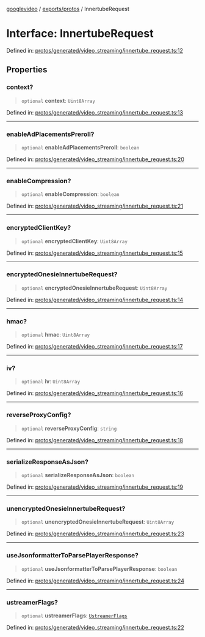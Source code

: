 [googlevideo](../../../README.md) / [exports/protos](../README.md) / InnertubeRequest

# Interface: InnertubeRequest

Defined in: [protos/generated/video\_streaming/innertube\_request.ts:12](https://github.com/LuanRT/googlevideo/blob/cc730b4dbadc5ae882d6aa28d716e442943577fa/protos/generated/video_streaming/innertube_request.ts#L12)

## Properties

### context?

> `optional` **context**: `Uint8Array`

Defined in: [protos/generated/video\_streaming/innertube\_request.ts:13](https://github.com/LuanRT/googlevideo/blob/cc730b4dbadc5ae882d6aa28d716e442943577fa/protos/generated/video_streaming/innertube_request.ts#L13)

***

### enableAdPlacementsPreroll?

> `optional` **enableAdPlacementsPreroll**: `boolean`

Defined in: [protos/generated/video\_streaming/innertube\_request.ts:20](https://github.com/LuanRT/googlevideo/blob/cc730b4dbadc5ae882d6aa28d716e442943577fa/protos/generated/video_streaming/innertube_request.ts#L20)

***

### enableCompression?

> `optional` **enableCompression**: `boolean`

Defined in: [protos/generated/video\_streaming/innertube\_request.ts:21](https://github.com/LuanRT/googlevideo/blob/cc730b4dbadc5ae882d6aa28d716e442943577fa/protos/generated/video_streaming/innertube_request.ts#L21)

***

### encryptedClientKey?

> `optional` **encryptedClientKey**: `Uint8Array`

Defined in: [protos/generated/video\_streaming/innertube\_request.ts:15](https://github.com/LuanRT/googlevideo/blob/cc730b4dbadc5ae882d6aa28d716e442943577fa/protos/generated/video_streaming/innertube_request.ts#L15)

***

### encryptedOnesieInnertubeRequest?

> `optional` **encryptedOnesieInnertubeRequest**: `Uint8Array`

Defined in: [protos/generated/video\_streaming/innertube\_request.ts:14](https://github.com/LuanRT/googlevideo/blob/cc730b4dbadc5ae882d6aa28d716e442943577fa/protos/generated/video_streaming/innertube_request.ts#L14)

***

### hmac?

> `optional` **hmac**: `Uint8Array`

Defined in: [protos/generated/video\_streaming/innertube\_request.ts:17](https://github.com/LuanRT/googlevideo/blob/cc730b4dbadc5ae882d6aa28d716e442943577fa/protos/generated/video_streaming/innertube_request.ts#L17)

***

### iv?

> `optional` **iv**: `Uint8Array`

Defined in: [protos/generated/video\_streaming/innertube\_request.ts:16](https://github.com/LuanRT/googlevideo/blob/cc730b4dbadc5ae882d6aa28d716e442943577fa/protos/generated/video_streaming/innertube_request.ts#L16)

***

### reverseProxyConfig?

> `optional` **reverseProxyConfig**: `string`

Defined in: [protos/generated/video\_streaming/innertube\_request.ts:18](https://github.com/LuanRT/googlevideo/blob/cc730b4dbadc5ae882d6aa28d716e442943577fa/protos/generated/video_streaming/innertube_request.ts#L18)

***

### serializeResponseAsJson?

> `optional` **serializeResponseAsJson**: `boolean`

Defined in: [protos/generated/video\_streaming/innertube\_request.ts:19](https://github.com/LuanRT/googlevideo/blob/cc730b4dbadc5ae882d6aa28d716e442943577fa/protos/generated/video_streaming/innertube_request.ts#L19)

***

### unencryptedOnesieInnertubeRequest?

> `optional` **unencryptedOnesieInnertubeRequest**: `Uint8Array`

Defined in: [protos/generated/video\_streaming/innertube\_request.ts:23](https://github.com/LuanRT/googlevideo/blob/cc730b4dbadc5ae882d6aa28d716e442943577fa/protos/generated/video_streaming/innertube_request.ts#L23)

***

### useJsonformatterToParsePlayerResponse?

> `optional` **useJsonformatterToParsePlayerResponse**: `boolean`

Defined in: [protos/generated/video\_streaming/innertube\_request.ts:24](https://github.com/LuanRT/googlevideo/blob/cc730b4dbadc5ae882d6aa28d716e442943577fa/protos/generated/video_streaming/innertube_request.ts#L24)

***

### ustreamerFlags?

> `optional` **ustreamerFlags**: [`UstreamerFlags`](UstreamerFlags.md)

Defined in: [protos/generated/video\_streaming/innertube\_request.ts:22](https://github.com/LuanRT/googlevideo/blob/cc730b4dbadc5ae882d6aa28d716e442943577fa/protos/generated/video_streaming/innertube_request.ts#L22)

